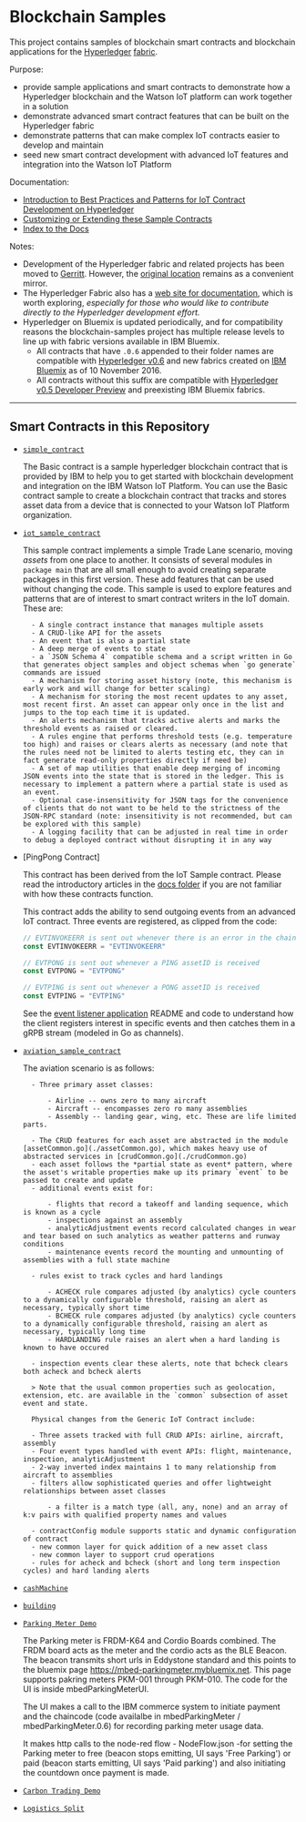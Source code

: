 # Blockchain Samples

This project contains samples of blockchain smart contracts and blockchain applications for the [Hyperledger](https://github.com/hyperledger) [fabric](https://github.com/hyperledger/fabric). 

Purpose:

- provide sample applications and smart contracts to demonstrate how a Hyperledger blockchain and the Watson IoT platform can work together in a solution
- demonstrate advanced smart contract features that can be built on the Hyperledger fabric
- demonstrate patterns that can make complex IoT contracts easier to develop and maintain
- seed new smart contract development with advanced IoT features and integration into the Watson IoT Platform
 
Documentation:

- [Introduction to Best Practices and Patterns for IoT Contract Development on Hyperledger](https://github.com/ibm-watson-iot/blockchain-samples/blob/master/docs/HyperledgerContractsIntroBestPracticesPatterns.md)
- [Customizing or Extending these Sample Contracts](https://github.com/ibm-watson-iot/blockchain-samples/blob/master/docs/CustomizingTheSampleContract.md)
- [Index to the Docs](https://github.com/ibm-watson-iot/blockchain-samples/blob/master/docs/README.md)

Notes:

- Development of the Hyperledger fabric and related projects has been moved to [Gerritt](https://gerrit.hyperledger.org/r/#/admin/projects/). However, the [original location](https://github.com/hyperledger/fabric/) remains as a convenient mirror. 
- The Hyperledger Fabric also has a [web site for documentation](http://hyperledger-fabric.readthedocs.io/en/latest/), which is worth exploring, *especially for those who would like to contribute directly to the Hyperledger development effort.*
- Hyperledger on Bluemix is updated periodically, and for compatibility reasons the blockchain-samples project has multiple release levels to line up with fabric versions available in IBM Bluemix. 
  - All contracts that have `.0.6` appended to their folder names are compatible with [Hyperledger v0.6](https://github.com/hyperledger/fabric/tree/v0.6) and new fabrics created on [IBM Bluemix](https://console.ng.bluemix.net/) as of 10 November 2016.
  - All contracts without this suffix are compatible with [Hyperledger v0.5 Developer Preview](https://github.com/hyperledger-archives/fabric/tree/v0.5-developer-preview) and preexisting IBM Bluemix fabrics.

---

## Smart Contracts in this Repository

- [`simple_contract`](https://github.com/ibm-watson-iot/blockchain-samples/tree/master/contracts/basic/simple_contract)

    The Basic contract is a sample hyperledger blockchain contract that is provided by IBM to help you to get started with blockchain development and integration on the IBM Watson IoT Platform. You can use the Basic contract sample to create a blockchain contract that tracks and stores asset data from a device that is connected to your Watson IoT Platform organization.

- [`iot_sample_contract`](https://github.com/ibm-watson-iot/blockchain-samples/tree/master/contracts/advanced/iot_sample_contract)
    
    This sample contract implements a simple Trade Lane scenario, moving *assets* from one place to another. It consists of several modules in `package main` that are all small enough to avoid creating separate packages in this first version. These add features that can be used without changing the code. This sample is used to explore features and patterns that are of interest to smart contract writers in the IoT domain. These are:

        - A single contract instance that manages multiple assets
        - A CRUD-like API for the assets
        - An event that is also a partial state
        - A deep merge of events to state
        - a `JSON Schema 4` compatible schema and a script written in Go that generates object samples and object schemas when `go generate` commands are issued
        - A mechanism for storing asset history (note, this mechanism is early work and will change for better scaling)
        - A mechanism for storing the most recent updates to any asset, most recent first. An asset can appear only once in the list and jumps to the top each time it is updated.
        - An alerts mechanism that tracks active alerts and marks the threshold events as raised or cleared.
        - A rules engine that performs threshold tests (e.g. temperature too high) and raises or clears alerts as necessary (and note that the rules need not be limited to alerts testing etc, they can in fact generate read-only properties directly if need be)
        - A set of map utilities that enable deep merging of incoming JSON events into the state that is stored in the ledger. This is necessary to implement a pattern where a partial state is used as an event.
        - Optional case-insensitivity for JSON tags for the convenience of clients that do not want to be held to the strictness of the JSON-RPC standard (note: insensitivity is not recommended, but can be explored with this sample)
        - A logging facility that can be adjusted in real time in order to debug a deployed contract without disrupting it in any way    

- [PingPong Contract]

    This contract has been derived from the IoT Sample contract. Please read the introductory articles in the [docs folder](../../../docs) if you are not familiar with how these contracts function.

    This contract adds the ability to send outgoing events from an advanced IoT contract. Three events are registered, as clipped from the code:

    ``` go
    // EVTINVOKEERR is sent out whenever there is an error in the chaincode
    const EVTINVOKEERR = "EVTINVOKEERR"

    // EVTPONG is sent out whenever a PING assetID is received
    const EVTPONG = "EVTPONG"

    // EVTPING is sent out whenever a PONG assetID is received
    const EVTPING = "EVTPING"
    ```

    See the [event listener application](../../../applcations/event_listener) README and code to understand how the client registers interest in specific events and then catches them in a gRPB stream (modeled in Go as channels).

- [`aviation_sample_contract`](https://github.com/ibm-watson-iot/blockchain-samples/tree/master/contracts/industry/aviation_sample_contract)

    The aviation scenario is as follows:

        - Three primary asset classes:

            - Airline -- owns zero to many aircraft
            - Aircraft -- encompasses zero ro many assemblies
            - Assembly -- landing gear, wing, etc. These are life limited parts.

        - The CRUD features for each asset are abstracted in the module [assetCommon.go](./assetCommon.go), which makes heavy use of abstracted services in [crudCommon.go](./crudCommon.go)  
        - each asset follows the *partial state as event* pattern, where the asset's writable properties make up its primary `event` to be passed to create and update
        - additional events exist for:

            - flights that record a takeoff and landing sequence, which is known as a cycle
            - inspections against an assembly
            - analyticAdjustment events record calculated changes in wear and tear based on such analytics as weather patterns and runway conditions
            - maintenance events record the mounting and unmounting of assemblies with a full state machine

        - rules exist to track cycles and hard landings

            - ACHECK rule compares adjusted (by analytics) cycle counters to a dynamically configurable threshold, raising an alert as necessary, typically short time
            - BCHECK rule compares adjusted (by analytics) cycle counters to a dynamically configurable threshold, raising an alert as necessary, typically long time
            - HARDLANDING rule raises an alert when a hard landing is known to have occured
            
        - inspection events clear these alerts, note that bcheck clears both acheck and bcheck alerts

        > Note that the usual common properties such as geolocation, extension, etc. are available in the `common` subsection of asset event and state.

        Physical changes from the Generic IoT Contract include:

        - Three assets tracked with full CRUD APIs: airline, aircraft, assembly
        - Four event types handled with event APIs: flight, maintenance, inspection, analyticAdjustment
        - 2-way inverted index maintains 1 to many relationship from aircraft to assemblies
        - filters allow sophisticated queries and offer lightweight relationships between asset classes

            - a filter is a match type (all, any, none) and an array of k:v pairs with qualified property names and values

        - contractConfig module supports static and dynamic configuration of contract
        - new common layer for quick addition of a new asset class
        - new common layer to support crud operations
        - rules for acheck and bcheck (short and long term inspection cycles) and hard landing alerts 

- [`cashMachine`](https://github.com/ibm-watson-iot/blockchain-samples/tree/master/contracts/industry/cashMachine)

- [`building`](https://github.com/ibm-watson-iot/blockchain-samples/tree/master/contracts/industry/building)

- [`Parking Meter Demo`](https://github.com/ibm-watson-iot/blockchain-samples/tree/master/contracts/industry/parkingmeter)

    The Parking meter is FRDM-K64 and Cordio Boards combined. The FRDM board acts as the meter and the cordio acts as the BLE Beacon. The beacon transmits short urls in Eddystone standard and this points to the bluemix page https://mbed-parkingmeter.mybluemix.net. This page supports pakring meters PKM-001 through PKM-010. The code for the UI is inside mbedParkingMeterUI.

    The UI makes a call to the IBM commerce system to initiate payment and the chaincode (code availalbe in mbedParkingMeter / mbedParkingMeter.0.6) for recording parking meter usage data.

    It makes http calls to the node-red flow - NodeFlow.json -for setting the Parking meter to free (beacon stops emitting, UI says 'Free Parking') or paid (beacon starts emitting, UI says 'Paid parking') and also initiating the countdown once payment is made.

- [`Carbon Trading Demo`](https://github.com/ibm-watson-iot/blockchain-samples/tree/master/contracts/industry/carbon_trading)

- [`Logistics Split`](https://github.com/ibm-watson-iot/blockchain-samples/tree/master/contracts/industry/LogisticsSplit.0.6)
